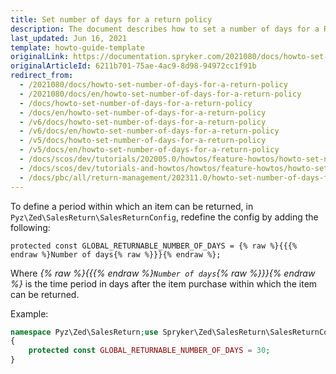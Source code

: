 ```yaml
---
title: Set number of days for a return policy
description: The document describes how to set a number of days for a Return Policy
last_updated: Jun 16, 2021
template: howto-guide-template
originalLink: https://documentation.spryker.com/2021080/docs/howto-set-number-of-days-for-a-return-policy
originalArticleId: 6211b701-75ae-4ac9-8d98-94972cc1f91b
redirect_from:
  - /2021080/docs/howto-set-number-of-days-for-a-return-policy
  - /2021080/docs/en/howto-set-number-of-days-for-a-return-policy
  - /docs/howto-set-number-of-days-for-a-return-policy
  - /docs/en/howto-set-number-of-days-for-a-return-policy
  - /v6/docs/howto-set-number-of-days-for-a-return-policy
  - /v6/docs/en/howto-set-number-of-days-for-a-return-policy
  - /v5/docs/howto-set-number-of-days-for-a-return-policy
  - /v5/docs/en/howto-set-number-of-days-for-a-return-policy
  - /docs/scos/dev/tutorials/202005.0/howtos/feature-howtos/howto-set-number-of-days-for-a-return-policy.html
  - /docs/scos/dev/tutorials-and-howtos/howtos/feature-howtos/howto-set-number-of-days-for-a-return-policy.html
  - /docs/pbc/all/return-management/202311.0/howto-set-number-of-days-for-a-return-policy.html
---
```


To define a period within which an item can be returned, in `Pyz\Zed\SalesReturn\SalesReturnConfig`, redefine the config by adding the following:

`protected const GLOBAL_RETURNABLE_NUMBER_OF_DAYS = {% raw %}{{{% endraw %}Number of days{% raw %}}}{% endraw %};`

Where _{% raw %}{{{% endraw %}`Number of days`{% raw %}}}{% endraw %}_ is the time period in days after the item purchase within which the item can be returned.

Example:

```php
namespace Pyz\Zed\SalesReturn;use Spryker\Zed\SalesReturn\SalesReturnConfig as SprykerSalesReturnConfig;class SalesReturnConfig extends SprykerSalesReturnConfig
{
    protected const GLOBAL_RETURNABLE_NUMBER_OF_DAYS = 30;
}
```
